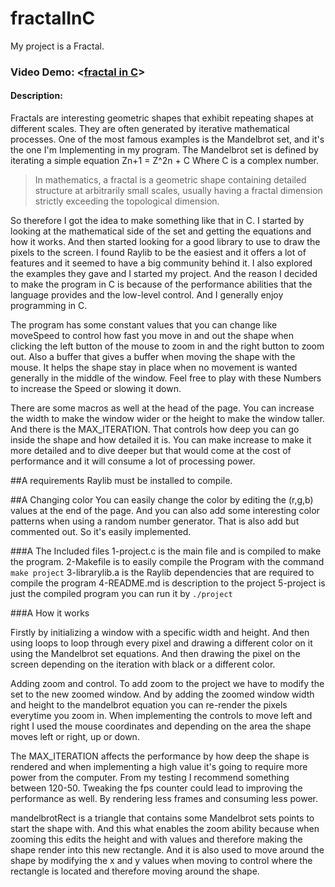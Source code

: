 # fractalInC


My project is a Fractal.
### Video Demo:  <[fractal in C](https://youtu.be/nPjcbpd7Zk0)>
#### Description:

Fractals are interesting  geometric shapes that exhibit repeating shapes at different scales. They are often generated by iterative mathematical processes. One of the most famous examples is the Mandelbrot set, and it's the one I'm Implementing in my program. The Mandelbrot set is defined by iterating a simple equation Zn+1 = Z^2n + C Where C is a complex number.

> In mathematics, a fractal is a geometric shape containing detailed structure at arbitrarily small scales, usually having a fractal dimension strictly exceeding the topological dimension.

So therefore I got the idea to make something like that in C. I started by looking at the mathematical side of the set and getting the equations and how it works. And then started looking for a good library to use to draw the pixels to the screen. I found Raylib to be the easiest and it offers a lot of features and it seemed to have a big community behind it. I also explored the examples they gave and I started my project. And the reason I decided to make the program in C is because of the performance abilities that the language provides and the low-level control. And I generally enjoy programming in C.

The program has some constant values that you can change like moveSpeed to control how fast you move in and out the shape when clicking the left button of the mouse to zoom in and the right button to zoom out. Also a buffer that gives a buffer when moving the shape with the mouse. It helps the shape stay in place when no movement is wanted generally in the middle of the window. Feel free to play with these Numbers to increase the Speed or slowing it down.

There are some macros as well at the head of the page. You can increase the width to make the window wider or the height to make the window taller. And there is the MAX_ITERATION. That controls how deep you can go inside the shape and how detailed it is. You can make increase to make it more detailed and to dive deeper but that would come at the cost of performance and it will consume a lot of processing power. 


##A requirements 
Raylib must be installed to compile.

##A Changing color 
You can easily change the color by editing the (r,g,b) values at the end of the page. And you can also add some interesting color patterns when using a random number generator. That is also add but commented out. So it's easily implemented.

###A The Included files
1-project.c is the main file and is compiled to make the program.
2-Makefile is to easily compile the Program with the command `make project`
3-librarylib.a is the Raylib dependencies that are required to compile the program
4-README.md is description to the project
5-project is just the compiled program you can run it by `./project`

###A How it works

Firstly by initializing  a window with a specific width and height. And then using loops to loop through every pixel and drawing a different color on  it using the Mandelbrot set equations. And then drawing the pixel on the screen depending on the iteration with black or a different color. 

Adding zoom and control. To add zoom to the project we have to modify the set to the new zoomed window. And by adding the zoomed window width and height to the mandelbrot equation you can re-render the pixels everytime you zoom in. When implementing the controls to move left and right I used the mouse coordinates and depending on the area the shape moves left or right, up or down.

The MAX_ITERATION affects the performance by how deep the shape is rendered and when implementing a high value it's going to require more power from the computer. From my testing I recommend something between 120-50.  Tweaking the fps counter could lead to improving the performance as well. By rendering less frames and consuming less power.

mandelbrotRect is a triangle that contains some Mandelbrot sets points to start the shape with. And this what enables the zoom ability because when zooming this edits the height and with values  and therefore making the shape render into this new rectangle. And it is also used to move around the shape by modifying the x and y values when moving to control where the rectangle is located and therefore moving around the shape.








 
